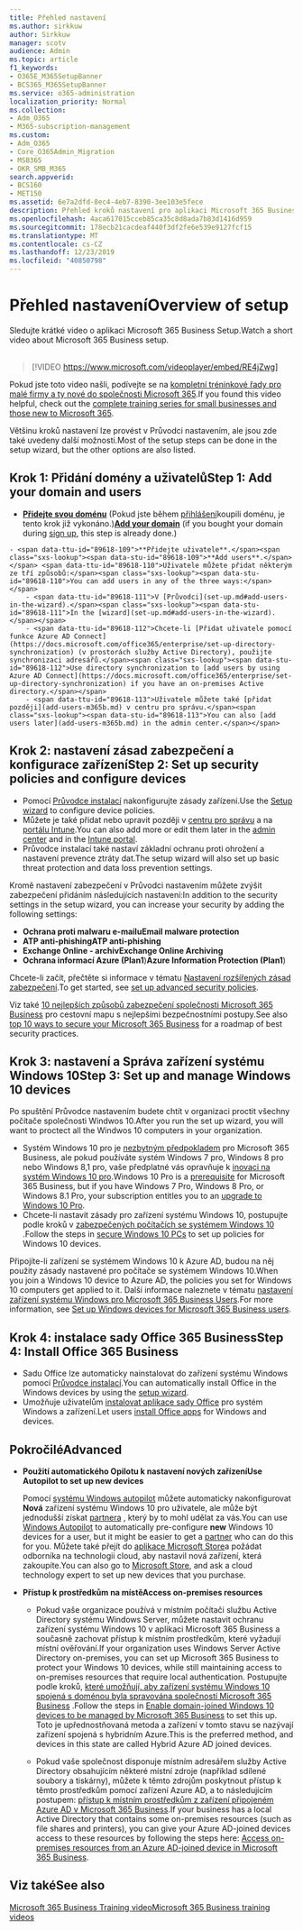 ```yaml
---
title: Přehled nastavení
ms.author: sirkkuw
author: Sirkkuw
manager: scotv
audience: Admin
ms.topic: article
f1_keywords:
- O365E_M365SetupBanner
- BCS365_M365SetupBanner
ms.service: o365-administration
localization_priority: Normal
ms.collection:
- Adm_O365
- M365-subscription-management
ms.custom:
- Adm_O365
- Core_O365Admin_Migration
- MSB365
- OKR_SMB_M365
search.appverid:
- BCS160
- MET150
ms.assetid: 6e7a2dfd-8ec4-4eb7-8390-3ee103e5fece
description: Přehled kroků nastavení pro aplikaci Microsoft 365 Business.
ms.openlocfilehash: 4aca617015cceb85ca35c8d8ada7b83d1416d959
ms.sourcegitcommit: 178ecb21cacdeaf440f3df2fe6e539e9127fcf15
ms.translationtype: MT
ms.contentlocale: cs-CZ
ms.lasthandoff: 12/23/2019
ms.locfileid: "40850798"
---
```

# <a name="overview-of-setup"></a><span data-ttu-id="89618-103">Přehled nastavení</span><span class="sxs-lookup"><span data-stu-id="89618-103">Overview of setup</span></span>

<span data-ttu-id="89618-104">Sledujte krátké video o aplikaci Microsoft 365 Business Setup.</span><span class="sxs-lookup"><span data-stu-id="89618-104">Watch a short video about Microsoft 365 Business setup.</span></span><br><br>

> [!VIDEO https://www.microsoft.com/videoplayer/embed/RE4jZwg] 

<span data-ttu-id="89618-105">Pokud jste toto video našli, podívejte se na [kompletní tréninkové řady pro malé firmy a ty nové do společnosti Microsoft 365](https://support.office.com/article/6ab4bbcd-79cf-4000-a0bd-d42ce4d12816).</span><span class="sxs-lookup"><span data-stu-id="89618-105">If you found this video helpful, check out the [complete training series for small businesses and those new to Microsoft 365](https://support.office.com/article/6ab4bbcd-79cf-4000-a0bd-d42ce4d12816).</span></span>

<span data-ttu-id="89618-106">Většinu kroků nastavení lze provést v Průvodci nastavením, ale jsou zde také uvedeny další možnosti.</span><span class="sxs-lookup"><span data-stu-id="89618-106">Most of the setup steps can be done in the setup wizard, but the other options are also listed.</span></span>

## <a name="step-1-add-your-domain-and-users"></a><span data-ttu-id="89618-107">Krok 1: Přidání domény a uživatelů</span><span class="sxs-lookup"><span data-stu-id="89618-107">Step 1: Add your domain and users</span></span>

   - <span data-ttu-id="89618-108">**[Přidejte svou doménu](set-up.md#add-your-domain-to-personalize-sign-in)** (Pokud jste během [přihlášení](sign-up.md)koupili doménu, je tento krok již vykonáno.)</span><span class="sxs-lookup"><span data-stu-id="89618-108">**[Add your domain](set-up.md#add-your-domain-to-personalize-sign-in)** (if you bought your domain during [sign up](sign-up.md), this step is already done.)</span></span>

    - <span data-ttu-id="89618-109">**Přidejte uživatele**.</span><span class="sxs-lookup"><span data-stu-id="89618-109">**Add users**.</span></span> <span data-ttu-id="89618-110">Uživatele můžete přidat některým ze tří způsobů:</span><span class="sxs-lookup"><span data-stu-id="89618-110">You can add users in any of the three ways:</span></span>
        - <span data-ttu-id="89618-111">V [Průvodci](set-up.md#add-users-in-the-wizard).</span><span class="sxs-lookup"><span data-stu-id="89618-111">In the [wizard](set-up.md#add-users-in-the-wizard).</span></span>
        - <span data-ttu-id="89618-112">Chcete-li [Přidat uživatele pomocí funkce Azure AD Connect](https://docs.microsoft.com/office365/enterprise/set-up-directory-synchronization) (v prostorách služby Active Directory), použijte synchronizaci adresářů.</span><span class="sxs-lookup"><span data-stu-id="89618-112">Use directory synchronization to [add users by using Azure AD Connect](https://docs.microsoft.com/office365/enterprise/set-up-directory-synchronization) if you have an on-premises Active directory.</span></span>
        - <span data-ttu-id="89618-113">Uživatele můžete také [přidat později](add-users-m365b.md) v centru pro správu.</span><span class="sxs-lookup"><span data-stu-id="89618-113">You can also [add users later](add-users-m365b.md) in the admin center.</span></span>
## <a name="step-2-set-up-security-policies-and-configure-devices"></a><span data-ttu-id="89618-114">Krok 2: nastavení zásad zabezpečení a konfigurace zařízení</span><span class="sxs-lookup"><span data-stu-id="89618-114">Step 2: Set up security policies and configure devices</span></span> 

  - <span data-ttu-id="89618-115">Pomocí [Průvodce instalací](set-up.md#protect-your-organization) nakonfigurujte zásady zařízení.</span><span class="sxs-lookup"><span data-stu-id="89618-115">Use the [Setup wizard](set-up.md#protect-your-organization) to configure device policies.</span></span> 
  - <span data-ttu-id="89618-116">Můžete je také přidat nebo upravit později v [centru pro správu](view-policies-and-devices.md) a na [portálu Intune](https://docs.microsoft.com/intune/tutorial-walkthrough-intune-portal).</span><span class="sxs-lookup"><span data-stu-id="89618-116">You can also add more or edit them later in the [admin center](view-policies-and-devices.md) and in the [Intune portal](https://docs.microsoft.com/intune/tutorial-walkthrough-intune-portal).</span></span>
  - <span data-ttu-id="89618-117">Průvodce instalací také nastaví základní ochranu proti ohrožení a nastavení prevence ztráty dat.</span><span class="sxs-lookup"><span data-stu-id="89618-117">The setup wizard will also set up basic threat protection and data loss prevention settings.</span></span>
  
  <span data-ttu-id="89618-118">Kromě nastavení zabezpečení v Průvodci nastavením můžete zvýšit zabezpečení přidáním následujících nastavení:</span><span class="sxs-lookup"><span data-stu-id="89618-118">In addition to the security settings in the setup wizard, you can increase your security by adding the following settings:</span></span>

- <span data-ttu-id="89618-119">**Ochrana proti malwaru e-mailu**</span><span class="sxs-lookup"><span data-stu-id="89618-119">**Email malware protection**</span></span>
- <span data-ttu-id="89618-120">**ATP anti-phishing**</span><span class="sxs-lookup"><span data-stu-id="89618-120">**ATP anti-phishing**</span></span>
- <span data-ttu-id="89618-121">**Exchange Online - archiv**</span><span class="sxs-lookup"><span data-stu-id="89618-121">**Exchange Online Archiving**</span></span>
- <span data-ttu-id="89618-122">**Ochrana informací Azure (Plan1**)</span><span class="sxs-lookup"><span data-stu-id="89618-122">**Azure Information Protection (Plan1**)</span></span>

<span data-ttu-id="89618-123">Chcete-li začít, přečtěte si informace v tématu [Nastavení rozšířených zásad zabezpečení](set-up-advanced-security.md).</span><span class="sxs-lookup"><span data-stu-id="89618-123">To get started, see [set up advanced security policies](set-up-advanced-security.md).</span></span>

<span data-ttu-id="89618-124">Viz také [10 nejlepších způsobů zabezpečení společnosti Microsoft 365 Business](https://docs.microsoft.com/office365/admin/security-and-compliance/secure-your-business-data) pro cestovní mapu s nejlepšími bezpečnostními postupy.</span><span class="sxs-lookup"><span data-stu-id="89618-124">See also [top 10 ways to secure your Microsoft 365 Business](https://docs.microsoft.com/office365/admin/security-and-compliance/secure-your-business-data) for a roadmap of best security practices.</span></span>

## <a name="step-3-set-up-and-manage-windows-10-devices"></a><span data-ttu-id="89618-125">Krok 3: nastavení a Správa zařízení systému Windows 10</span><span class="sxs-lookup"><span data-stu-id="89618-125">Step 3: Set up and manage Windows 10 devices</span></span>

<span data-ttu-id="89618-126">Po spuštění Průvodce nastavením budete chtít v organizaci proctit všechny počítače společnosti Windwos 10.</span><span class="sxs-lookup"><span data-stu-id="89618-126">After you run the set up wizard, you will want to proctect all the Windwos 10 computers in your organization.</span></span>
  
- <span data-ttu-id="89618-127">Systém Windows 10 pro je [nezbytným předpokladem](pre-requisites-for-data-protection.md) pro Microsoft 365 Business, ale pokud používáte systém Windows 7 pro, Windows 8 pro nebo Windows 8,1 pro, vaše předplatné vás opravňuje k [inovaci na systém Windows 10 pro](https://docs.microsoft.com/microsoft-365/business/upgrade-to-windows-pro-creators-update).</span><span class="sxs-lookup"><span data-stu-id="89618-127">Windows 10 Pro is a [prerequisite](pre-requisites-for-data-protection.md) for Microsoft 365 Business, but if you have Windows 7 Pro, Windows 8 Pro, or Windows 8.1 Pro, your subscription entitles you to an [upgrade to  Windows 10 Pro](https://docs.microsoft.com/microsoft-365/business/upgrade-to-windows-pro-creators-update).</span></span>
- <span data-ttu-id="89618-128">Chcete-li nastavit zásady pro zařízení systému Windows 10, postupujte podle kroků v [zabezpečených počítačích se systémem Windows 10](secure-win-10-pcs.md) .</span><span class="sxs-lookup"><span data-stu-id="89618-128">Follow the steps in [secure Windows 10 PCs](secure-win-10-pcs.md) to set up policies for Windows 10 devices.</span></span>

<span data-ttu-id="89618-129">Připojíte-li zařízení se systémem Windows 10 k Azure AD, budou na něj použity zásady nastavené pro počítače se systémem Windows 10.</span><span class="sxs-lookup"><span data-stu-id="89618-129">When you join a Windows 10 device to Azure AD, the policies you set for Windows 10 computers get applied to it.</span></span> <span data-ttu-id="89618-130">Další informace naleznete v tématu [nastavení zařízení systému Windows pro Microsoft 365 Business Users](set-up-windows-devices.md).</span><span class="sxs-lookup"><span data-stu-id="89618-130">For more information, see [Set up Windows devices for Microsoft 365 Business users](set-up-windows-devices.md).</span></span>

## <a name="step-4-install-office-365-business"></a><span data-ttu-id="89618-131">Krok 4: instalace sady Office 365 Business</span><span class="sxs-lookup"><span data-stu-id="89618-131">Step 4: Install Office 365 Business</span></span>
- <span data-ttu-id="89618-132">Sadu Office lze automaticky nainstalovat do zařízení systému Windows pomocí [Průvodce instalací](set-up.md#deploy-office-365-client-apps).</span><span class="sxs-lookup"><span data-stu-id="89618-132">You can automatically install Office in the Windows devices by using the [setup wizard](set-up.md#deploy-office-365-client-apps).</span></span>
- <span data-ttu-id="89618-133">Umožňuje uživatelům [instalovat aplikace sady Office](https://docs.microsoft.com/office365/admin/setup/install-applications) pro systém Windows a zařízení.</span><span class="sxs-lookup"><span data-stu-id="89618-133">Let users [install Office apps](https://docs.microsoft.com/office365/admin/setup/install-applications) for Windows and devices.</span></span>
     
## <a name="advanced"></a><span data-ttu-id="89618-134">Pokročilé</span><span class="sxs-lookup"><span data-stu-id="89618-134">Advanced</span></span>
- <span data-ttu-id="89618-135">**Použití automatického Opilotu k nastavení nových zařízení**</span><span class="sxs-lookup"><span data-stu-id="89618-135">**Use Autopilot to set up new devices**</span></span>
            
     <span data-ttu-id="89618-136">Pomocí [systému Windows autopilot](add-autopilot-devices-and-profile.md) můžete automaticky nakonfigurovat **Nová** zařízení systému Windows 10 pro uživatele, ale může být jednodušší získat [partnera](https://www.microsoft.com/solution-providers/search) , který by to mohl udělat za vás.</span><span class="sxs-lookup"><span data-stu-id="89618-136">You can use [Windows Autopilot](add-autopilot-devices-and-profile.md) to automatically pre-configure **new** Windows 10 devices for a user, but it might be easier to get a [partner](https://www.microsoft.com/solution-providers/search) who can do this for you.</span></span> <span data-ttu-id="89618-137">Můžete také přejít do [aplikace Microsoft Store](https://go.microsoft.com/fwlink/?linkid=874598)a požádat odborníka na technologii cloud, aby nastavil nová zařízení, která zakoupíte.</span><span class="sxs-lookup"><span data-stu-id="89618-137">You can also go to [Microsoft Store](https://go.microsoft.com/fwlink/?linkid=874598), and ask a cloud technology expert to set up new devices that you purchase.</span></span>

- <span data-ttu-id="89618-138">**Přístup k prostředkům na místě**</span><span class="sxs-lookup"><span data-stu-id="89618-138">**Access on-premises resources**</span></span>

     - <span data-ttu-id="89618-139">Pokud vaše organizace používá v místním počítači službu Active Directory systému Windows Server, můžete nastavit ochranu zařízení systému Windows 10 v aplikaci Microsoft 365 Business a současně zachovat přístup k místním prostředkům, které vyžadují místní ověřování.</span><span class="sxs-lookup"><span data-stu-id="89618-139">If your organization uses Windows Server Active Directory on-premises, you can set up Microsoft 365 Business to protect your Windows 10 devices, while still maintaining access to on-premises resources that require local authentication.</span></span> <span data-ttu-id="89618-140">Postupujte podle kroků, [které umožňují, aby zařízení systému Windows 10 spojená s doménou byla spravována společností Microsoft 365 Business](manage-windows-devices.md) .</span><span class="sxs-lookup"><span data-stu-id="89618-140">Follow the steps in [Enable domain-joined Windows 10 devices to be managed by Microsoft 365 Business](manage-windows-devices.md) to set this up.</span></span> <span data-ttu-id="89618-141">Toto je upřednostňovaná metoda a zařízení v tomto stavu se nazývají zařízení spojená s hybridním Azure.</span><span class="sxs-lookup"><span data-stu-id="89618-141">This is the preferred method, and devices in this state are called Hybrid Azure AD joined devices.</span></span>

    - <span data-ttu-id="89618-142">Pokud vaše společnost disponuje místním adresářem služby Active Directory obsahujícím některé místní zdroje (například sdílené soubory a tiskárny), můžete k těmto zdrojům poskytnout přístup k těmto prostředkům pomocí zařízení Azure AD, a to následujícím postupem: [přístup k místním prostředkům z zařízení připojeném Azure AD v Microsoft 365 Business](access-resources.md).</span><span class="sxs-lookup"><span data-stu-id="89618-142">If your business has a local Active Directory that contains some on-premises resources (such as file shares and printers), you can give your Azure AD-joined devices access to these resources by following the steps here: [Access on-premises resources from an Azure AD-joined device in Microsoft 365 Business](access-resources.md).</span></span>

## <a name="see-also"></a><span data-ttu-id="89618-143">Viz také</span><span class="sxs-lookup"><span data-stu-id="89618-143">See also</span></span>

[<span data-ttu-id="89618-144">Microsoft 365 Business Training video</span><span class="sxs-lookup"><span data-stu-id="89618-144">Microsoft 365 Business training videos</span></span>](https://support.office.com/article/6ab4bbcd-79cf-4000-a0bd-d42ce4d12816)
